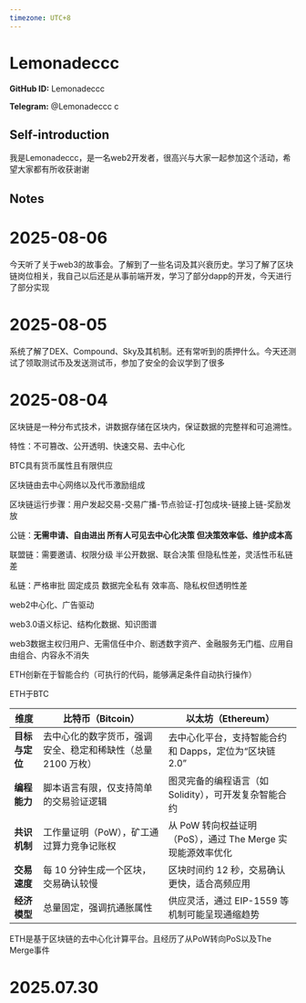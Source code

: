 ```yaml
---
timezone: UTC+8
---
```


# Lemonadeccc

**GitHub ID:** Lemonadeccc

**Telegram:** @Lemonadeccc c

## Self-introduction

我是Lemonadeccc，是一名web2开发者，很高兴与大家一起参加这个活动，希望大家都有所收获谢谢

## Notes

<!-- Content_START -->
# 2025-08-06

今天听了关于web3的故事会。了解到了一些名词及其兴衰历史。学习了解了区块链岗位相关，我自己以后还是从事前端开发，学习了部分dapp的开发，今天进行了部分实现

# 2025-08-05

系统了解了DEX、Compound、Sky及其机制。还有常听到的质押什么。今天还测试了领取测试币及发送测试币，参加了安全的会议学到了很多

# 2025-08-04

区块链是一种分布式技术，讲数据存储在区块内，保证数据的完整祥和可追溯性。

特性：不可篡改、公开透明、快速交易、去中心化

BTC具有货币属性且有限供应

区块链由去中心网络以及代币激励组成

区块链运行步骤：用户发起交易-交易广播-节点验证-打包成块-链接上链-奖励发放

公链：**无需申请、自由进出    所有人可见去中心化决策   但决策效率低、维护成本高**

联盟链：需要邀请、权限分级  半公开数据、联合决策  但隐私性差，灵活性币私链差

私链：严格审批 固定成员   数据完全私有  效率高、隐私权但透明性差

web2中心化、广告驱动

web3.0语义标记、结构化数据、知识图谱

web3数据主权归用户、无需信任中介、剧透数字资产、金融服务无门槛、应用自由组合、内容永不消失

ETH创新在于智能合约（可执行的代码，能够满足条件自动执行操作）

ETH于BTC

| **维度** | **比特币（Bitcoin）** | **以太坊（Ethereum）** |
| --- | --- | --- |
| **目标与定位** | 去中心化的数字货币，强调安全、稳定和稀缺性（总量 2100 万枚） | 去中心化平台，支持智能合约和 Dapps，定位为“区块链 2.0” |
| **编程能力** | 脚本语言有限，仅支持简单的交易验证逻辑 | 图灵完备的编程语言（如 Solidity），可开发复杂智能合约 |
| **共识机制** | 工作量证明（PoW），矿工通过算力竞争记账权 | 从 PoW 转向权益证明（PoS），通过 The Merge 实现能源效率优化 |
| **交易速度** | 每 10 分钟生成一个区块，交易确认较慢 | 区块时间约 12 秒，交易确认更快，适合高频应用 |
| **经济模型** | 总量固定，强调抗通胀属性 | 供应灵活，通过 EIP-1559 等机制可能呈现通缩趋势 |

ETH是基于区块链的去中心化计算平台。且经历了从PoW转向PoS以及The Merge事件


# 2025.07.30


<!-- Content_END -->
